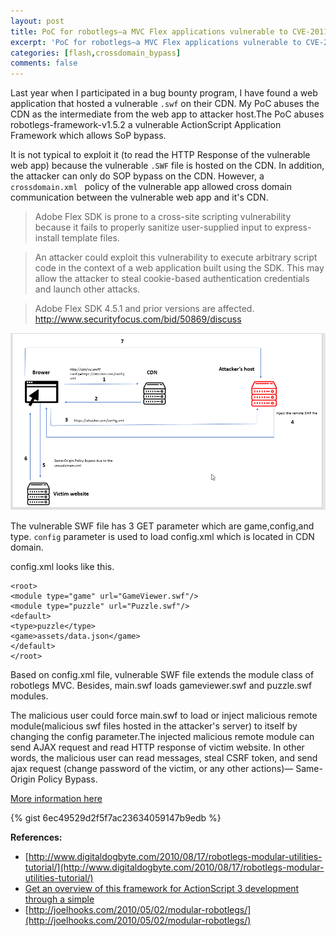 ```yaml
---
layout: post
title: PoC for robotlegs—a MVC Flex applications vulnerable to CVE-2011-2461
excerpt: 'PoC for robotlegs—a MVC Flex applications vulnerable to CVE-2011-2461'
categories: [flash,crossdomain_bypass]
comments: false
---
```

Last year when I participated in a bug bounty program, I have found a web application that hosted a vulnerable `.swf` on their CDN. My PoC abuses the CDN as the intermediate from the web app to attacker host.The PoC abuses robotlegs-framework-v1.5.2 a vulnerable ActionScript Application Framework which allows SoP bypass. 

It is not typical to exploit it (to read the HTTP Response of the vulnerable web app) because  the vulnerable `.SWF` file is hosted on the CDN. In addition, the attacker can only do SOP bypass on the CDN. However, a `crossdomain.xml ` policy of the vulnerable app allowed cross domain communication between the vulnerable web app and it's CDN.
> Adobe Flex SDK is prone to a cross-site scripting vulnerability because it fails to properly sanitize user-supplied input to express-install template files.

> An attacker could exploit this vulnerability to execute arbitrary script code in the context of a web application built using the SDK. This may allow the attacker to steal cookie-based authentication credentials and launch other attacks.

> Adobe Flex SDK 4.5.1 and prior versions are affected. http://www.securityfocus.com/bid/50869/discuss


![](/img/chart.png)

The vulnerable SWF file has 3 GET parameter which are game,config,and type. `config` parameter is used to load config.xml which is located in CDN domain.

config.xml looks like this.

    <root>
    <module type="game" url="GameViewer.swf"/>
    <module type="puzzle" url="Puzzle.swf"/>
    <default>
    <type>puzzle</type>
    <game>assets/data.json</game>
    </default>
    </root>

Based on config.xml file, vulnerable SWF file extends the module class of robotlegs MVC. Besides, main.swf loads gameviewer.swf and puzzle.swf modules. 

The malicious user could force main.swf to load or inject malicious remote module(malicious swf files hosted in the attacker's server) to itself by changing the config parameter.The injected malicious remote module can send AJAX request and read HTTP response of victim website. In other words, the malicious user can read messages, steal CSRF token, and send ajax request (change password of the victim, or any other actions)— Same-Origin Policy Bypass.

[More information here](https://threatpost.com/adobe-cve-2011-2461-remains-exploitable-four-years-after-patch/111754/) 


{% gist 6ec49529d2f5f7ac23634059147b9edb %}

**References:**
- [http://www.digitaldogbyte.com/2010/08/17/robotlegs-modular-utilities-tutorial/](http://www.digitaldogbyte.com/2010/08/17/robotlegs-modular-utilities-tutorial/)
- [Get an overview of this framework for ActionScript 3 development through a simple](http://www.adobe.com/devnet/actionscript/articles/intro-robotlegs-pt1.html)
- [http://joelhooks.com/2010/05/02/modular-robotlegs/](http://joelhooks.com/2010/05/02/modular-robotlegs/)
